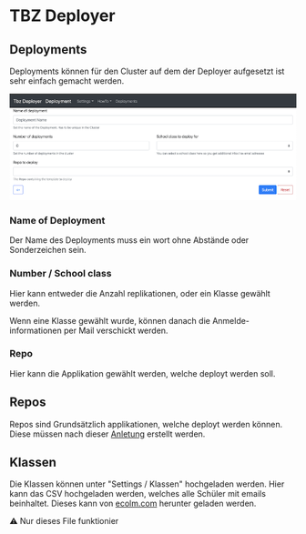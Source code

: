 # TBZ Deployer

## Deployments

Deployments können für den Cluster auf dem der Deployer aufgesetzt ist sehr einfach gemacht werden.

![Deployment](tbz_deployment.png)

### Name of Deployment

Der Name des Deployments muss ein wort ohne Abstände oder Sonderzeichen sein.

### Number / School class

Hier kann entweder die Anzahl replikationen, oder ein Klasse gewählt werden. 

Wenn eine Klasse gewählt wurde, können danach die Anmelde-informationen per Mail verschickt werden.

### Repo

Hier kann die Applikation gewählt werden, welche deployt werden soll.

## Repos

Repos sind Grundsätzlich applikationen, welche deployt werden können. Diese müssen nach dieser [Anletung](HowToResource.md) erstellt werden.

## Klassen
Die Klassen können unter "Settings / Klassen" hochgeladen werden. Hier kann das CSV hochgeladen werden, welches alle Schüler mit emails beinhaltet. Dieses kann von [ecolm.com](ecolm.com) herunter geladen werden.

⚠️ Nur dieses File funktionier